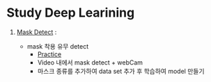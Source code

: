 # Study Deep Learining


1. [Mask Detect](https://github.com/yannJu/Study__DeepLearning/tree/master/MaskDetect) : 

    - mask 착용 유무 detect
        - [Practice](https://github.com/yannJu/Study__DeepLearning/blob/master/MaskDetect/detectMask_Project_Practice.ipynb)
        - Video 내에서 mask detect + webCam
        - 마스크 종류를 추가하여 data set 추가 후 학습하여 model 만들기 
